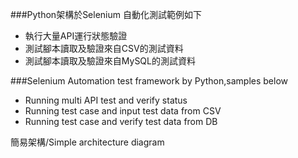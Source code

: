 ###Python架構於Selenium 自動化測試範例如下
- 執行大量API運行狀態驗證
- 測試腳本讀取及驗證來自CSV的測試資料
- 測試腳本讀取及驗證來自MySQL的測試資料

###Selenium Automation test framework by Python,samples below
- Running multi API test and verify status
- Running test case and input test data from CSV
- Running test case and verify test data from DB

簡易架構/Simple architecture diagram
